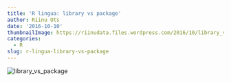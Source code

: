 ```yaml
---
title: 'R lingua: library vs package'
author: Riinu Ots
date: '2016-10-10'
thumbnailImage: https://riinudata.files.wordpress.com/2016/10/library_vs_package.jpg
categories:
  - R
slug: r-lingua-library-vs-package
---
```


![library_vs_package](https://riinudata.files.wordpress.com/2016/10/library_vs_package.jpg)
